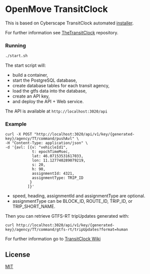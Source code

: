 # OpenMove TransitClock

This is based on Cyberscape TransitClock automated [installer](https://github.com/cscape/interchange).

For further information see [TheTransitClock](https://github.com/TheTransitClock/transitime) repository.

### Running

```sh
./start.sh
```

The start script will:

- build a container, 
- start the PostgreSQL database, 
- create database tables for each transit agency, 
- load the gtfs data into the database, 
- create an API key, 
- and deploy the API + Web service.

The API is available at `http://localhost:3020/api`  

### Example

```
curl -X POST "http://localhost:3020/api/v1/key/{generated-key}/agency/TT/command/pushAvl" \
-H "Content-Type: application/json" \ 
-d '{avl: [{v: "vehicleId1", 
            t: epochTimeMsec, 
            lat: 46.07153531617033, 
            lon: 11.127740289079219,
            s: 20, 
            h: 90, 
            assignmentId: 4321, 
            assignmentType: TRIP_ID
           }
          ]}'
```
- speed, heading, assignmentId and assignmentType are optional.
- assignmentType can be BLOCK_ID, ROUTE_ID, TRIP_ID, or TRIP_SHORT_NAME.

Then you can retrieve GTFS-RT tripUpdates generated with:

```
curl http://localhost:3020/api/v1/key/{generated-key}/agency/TT/command/gtfs-rt/tripUpdates?format=human
```

For further information go to [TransitClock Wiki](https://github.com/Transitime/core/wiki/API)

## License

[MIT](LICENSE)
